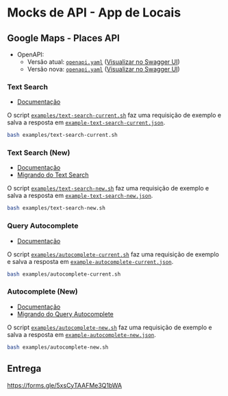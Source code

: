 # Mocks de API - App de Locais

## Google Maps - Places API

- OpenAPI:
  - Versão atual:
    [`openapi.yaml`](https://raw.githubusercontent.com/googlemaps/openapi-specification/main/dist/google-maps-platform-openapi3.yml)
    ([Visualizar no Swagger UI](https://editor-next.swagger.io/?url=https://raw.githubusercontent.com/googlemaps/openapi-specification/main/dist/google-maps-platform-openapi3.yml))
  - Versão nova:
    [`openapi.yaml`](https://gist.githubusercontent.com/diego-aquino/a0554434e8ac73ece2f5d787727b227f/raw/1f584f091df2274239b64e91e23019f5d0b26414/google-maps-places-api-new.openapi.yaml)
    ([Visualizar no Swagger UI](https://editor-next.swagger.io/?url=https://gist.githubusercontent.com/diego-aquino/a0554434e8ac73ece2f5d787727b227f/raw/1f584f091df2274239b64e91e23019f5d0b26414/google-maps-places-api-new.openapi.yaml))

### Text Search

- [Documentação](https://developers.google.com/maps/documentation/places/web-service/search-text)

O script [`examples/text-search-current.sh`](./examples/text-search-current.sh)
faz uma requisição de exemplo e salva a resposta em
[`example-text-search-current.json`](./example-text-search-current.json).

```bash
bash examples/text-search-current.sh
```

### Text Search (New)

- [Documentação](https://developers.google.com/maps/documentation/places/web-service/text-search)
- [Migrando do Text Search](https://developers.google.com/maps/documentation/places/web-service/migrate-text)

O script [`examples/text-search-new.sh`](./examples/text-search-new.sh) faz uma
requisição de exemplo e salva a resposta em
[`example-text-search-new.json`](./example-text-search-new.json).

```bash
bash examples/text-search-new.sh
```

### Query Autocomplete

- [Documentação](https://developers.google.com/maps/documentation/places/web-service/query)

O script
[`examples/autocomplete-current.sh`](./examples/autocomplete-current.sh) faz uma
requisição de exemplo e salva a resposta em
[`example-autocomplete-current.json`](./example-autocomplete-current.json).

```bash
bash examples/autocomplete-current.sh
```

### Autocomplete (New)

- [Documentação](https://developers.google.com/maps/documentation/places/web-service/place-autocomplete)
- [Migrando do Query Autocomplete](https://developers.google.com/maps/documentation/places/web-service/migrate-autocomplete)

O script [`examples/autocomplete-new.sh`](./examples/autocomplete-new.sh) faz
uma requisição de exemplo e salva a resposta em
[`example-autocomplete-new.json`](./example-autocomplete-new.json).

```bash
bash examples/autocomplete-new.sh
```

## Entrega

https://forms.gle/5xsCyTAAFMe3Q1bWA
